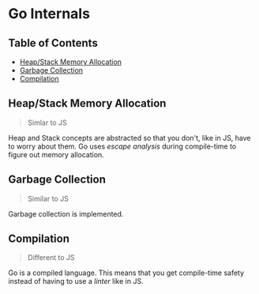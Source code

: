 # Go Internals

## Table of Contents

- [Heap/Stack Memory Allocation](#heapstack-memory-allocation)
- [Garbage Collection](#garbage-collection)
- [Compilation](#compilation)

## Heap/Stack Memory Allocation

> Simlar to JS

Heap and Stack concepts are abstracted so that you don't, like in JS, have to worry about them. Go uses _escape analysis_ during compile-time to figure out memory allocation.

## Garbage Collection

> Similar to JS

Garbage collection is implemented.

## Compilation

> Different to JS

Go is a compiled language. This means that you get compile-time safety instead of having to use a _linter_ like in JS.
